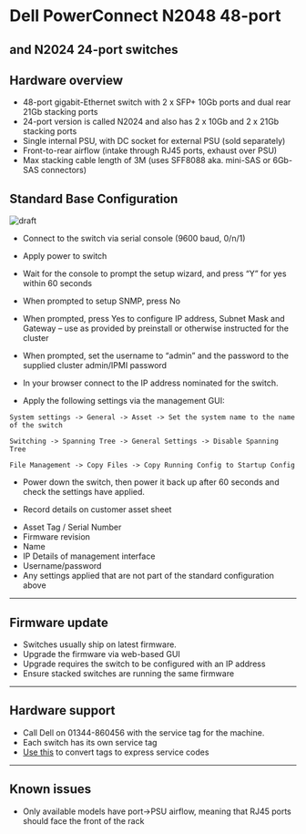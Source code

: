 # Dell PowerConnect N2048 48-port
## and N2024 24-port switches

## Hardware overview
* 48-port gigabit-Ethernet switch with 2 x SFP+ 10Gb ports and dual rear 21Gb stacking ports
* 24-port version is called N2024 and also has 2 x 10Gb and 2 x 21Gb stacking ports
* Single internal PSU, with DC socket for external PSU (sold separately)
* Front-to-rear airflow (intake through RJ45 ports, exhaust over PSU)
* Max stacking cable length of 3M (uses SFF8088 aka. mini-SAS or 6Gb-SAS connectors)


## Standard Base Configuration
![draft](http://upload.wikimedia.org/wikipedia/commons/f/ff/DRAFT_ICON.png)
* Connect to the switch via serial console  (9600 baud, 0/n/1)
* Apply power to switch
* Wait for the console to prompt the setup wizard, and press “Y” for yes within 60 seconds
* When prompted to setup SNMP, press No
* When prompted, press Yes to configure IP address, Subnet Mask and Gateway – use as provided by preinstall or otherwise instructed for the cluster
* When prompted, set the username to “admin” and the password to the supplied cluster admin/IPMI password
* In your browser connect to the IP address nominated for the switch.

* Apply the following settings via the management GUI:
```
System settings -> General -> Asset -> Set the system name to the name of the switch
```
```
Switching -> Spanning Tree -> General Settings -> Disable Spanning Tree
```
```
File Management -> Copy Files -> Copy Running Config to Startup Config
```

* Power down the switch, then power it back up after 60 seconds and check the settings have applied.

* Record details on customer asset sheet
 - Asset Tag / Serial Number
 - Firmware revision
 - Name
 - IP Details of management interface
 - Username/password
 - Any settings applied that are not part of the standard configuration above

***

## Firmware update
* Switches usually ship on latest firmware. 
* Upgrade the firmware via web-based GUI
* Upgrade requires the switch to be configured with an IP address
* Ensure stacked switches are running the same firmware

***
## Hardware support
* Call Dell on 01344-860456 with the service tag for the machine.
* Each switch has its own service tag
* [Use this](http://creativyst.com/Doc/Articles/HT/Dell/DellNumb.htm) to convert tags to express service codes

***
## Known issues
* Only available models have port->PSU airflow, meaning that RJ45 ports should face the front of the rack 

